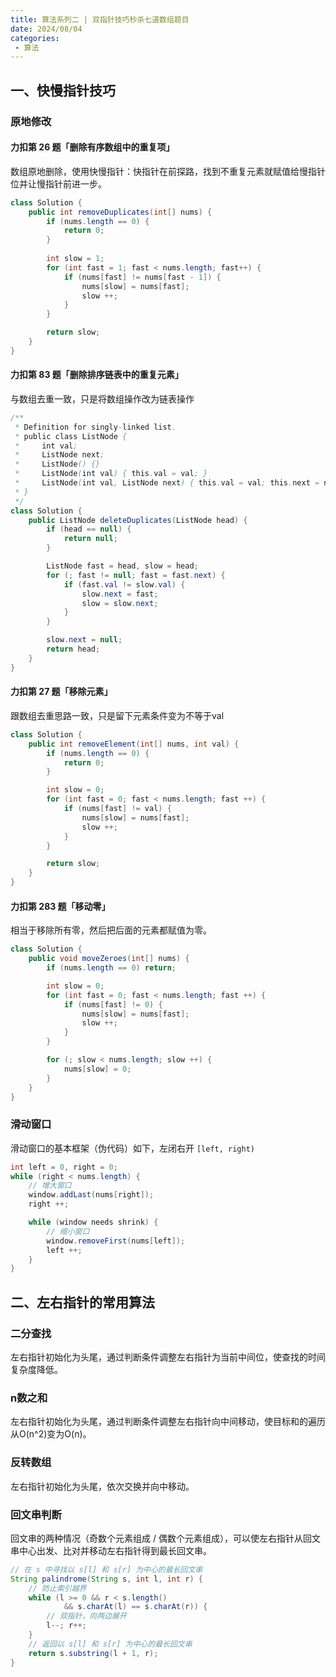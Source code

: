 ```yaml
---
title: 算法系列二 | 双指针技巧秒杀七道数组题目
date: 2024/08/04
categories:
 - 算法
---
```

## 一、快慢指针技巧
### 原地修改
#### 力扣第 26 题「删除有序数组中的重复项」
数组原地删除，使用快慢指针：快指针在前探路，找到不重复元素就赋值给慢指针位并让慢指针前进一步。
```java
class Solution {
    public int removeDuplicates(int[] nums) {
        if (nums.length == 0) {
            return 0;
        }
        
        int slow = 1;
        for (int fast = 1; fast < nums.length; fast++) {
            if (nums[fast] != nums[fast - 1]) {
                nums[slow] = nums[fast];
                slow ++;
            }
        }

        return slow;
    }
}
```

#### 力扣第 83 题「删除排序链表中的重复元素」
与数组去重一致，只是将数组操作改为链表操作
```java
/**
 * Definition for singly-linked list.
 * public class ListNode {
 *     int val;
 *     ListNode next;
 *     ListNode() {}
 *     ListNode(int val) { this.val = val; }
 *     ListNode(int val, ListNode next) { this.val = val; this.next = next; }
 * }
 */
class Solution {
    public ListNode deleteDuplicates(ListNode head) {
        if (head == null) {
            return null;
        }

        ListNode fast = head, slow = head;
        for (; fast != null; fast = fast.next) {
            if (fast.val != slow.val) {
                slow.next = fast;
                slow = slow.next;
            }
        }

        slow.next = null;
        return head; 
    }
}
```

#### 力扣第 27 题「移除元素」
跟数组去重思路一致，只是留下元素条件变为不等于val
```java
class Solution {
    public int removeElement(int[] nums, int val) {
        if (nums.length == 0) {
            return 0;
        }

        int slow = 0;
        for (int fast = 0; fast < nums.length; fast ++) {
            if (nums[fast] != val) {
                nums[slow] = nums[fast];
                slow ++;
            }
        }

        return slow;
    }
}
```

#### 力扣第 283 题「移动零」
相当于移除所有零，然后把后面的元素都赋值为零。
```java
class Solution {
    public void moveZeroes(int[] nums) {
        if (nums.length == 0) return;

        int slow = 0;
        for (int fast = 0; fast < nums.length; fast ++) {
            if (nums[fast] != 0) {
                nums[slow] = nums[fast];
                slow ++;
            }
        }

        for (; slow < nums.length; slow ++) {
            nums[slow] = 0;
        }
    }
}
```

### 滑动窗口
滑动窗口的基本框架（伪代码）如下，左闭右开 `[left, right)`
```java
int left = 0, right = 0;
while (right < nums.length) {
    // 增大窗口
    window.addLast(nums[right]);
    right ++;

    while (window needs shrink) {
        // 缩小窗口
        window.removeFirst(nums[left]);
        left ++;
    }
}
```

## 二、左右指针的常用算法
### 二分查找
左右指针初始化为头尾，通过判断条件调整左右指针为当前中间位，使查找的时间复杂度降低。

### n数之和
左右指针初始化为头尾，通过判断条件调整左右指针向中间移动，使目标和的遍历从O(n^2)变为O(n)。

### 反转数组
左右指针初始化为头尾，依次交换并向中移动。

### 回文串判断
回文串的两种情况（奇数个元素组成 / 偶数个元素组成），可以使左右指针从回文串中心出发、比对并移动左右指针得到最长回文串。
```java
// 在 s 中寻找以 s[l] 和 s[r] 为中心的最长回文串
String palindrome(String s, int l, int r) {
    // 防止索引越界
    while (l >= 0 && r < s.length()
            && s.charAt(l) == s.charAt(r)) {
        // 双指针，向两边展开
        l--; r++;
    }
    // 返回以 s[l] 和 s[r] 为中心的最长回文串
    return s.substring(l + 1, r);
}
```
